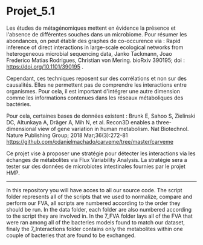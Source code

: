 # Projet_5.1
Les études de métagénomiques mettent en évidence la présence et l'absence de différentes souches dans un microbiome. Pour résumer les abondances, on peut établir des graphes de co-occurence via :  Rapid inference of direct interactions in large-scale ecological networks from heterogeneous microbial sequencing data, Janko Tackmann, Joao Frederico Matias Rodrigues, Christian von Mering. bioRxiv 390195; doi : https://doi.org/10.1101/390195  .

Cependant, ces techniques reposent sur des corrélations et non sur des causalités. Elles ne permettent pas de comprendre les interactions entre organismes. Pour cela, il est important d'intégrer une autre dimension comme les informations contenues dans les réseaux métaboliques des bactéries. 

Pour cela, certaines bases de données existent :  Brunk E, Sahoo S, Zielinski DC, Altunkaya A, Dräger A, Mih N, et al. Recon3D enables a three-dimensional view of gene variation in human metabolism. Nat Biotechnol. Nature Publishing Group; 2018 Mar;36(3):272-81  https://github.com/cdanielmachado/carveme/tree/master/carveme  

Ce projet vise à proposer une stratégie pour détecter les interactions via les échanges de métabolites via Flux Variability Analysis. La stratégie sera a tester sur des données de microbiotes intestinales fournies par le projet HMP.

-----------------------------------------------------------------------------------------------------------------------------------------------------------------------------------

In this repository you will have acces to all our source code. The script folder represents all of the scripts that we used to normalize, compare and perform our FVA, all scripts are numbered according to the order they should be run. In the data folder, each folder are also numbered according to the script they are involved in. In the 7_FVA folder lays all of the FVA that were ran among all of the bacteries models found to match our dataset, finaly the 7_Interactions folder contains only the metabolites within one couple of bacteries that are found to be exchanged.

